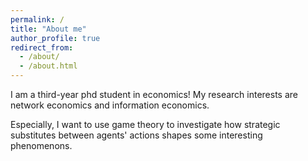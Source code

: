 ```yaml
---
permalink: /
title: "About me"
author_profile: true
redirect_from: 
  - /about/
  - /about.html
---
```


I am a third-year phd student in economics! My research interests are network economics and information economics.

Especially, I want to use game theory to investigate how strategic substitutes between agents' actions shapes some interesting phenomenons.


